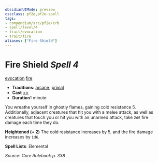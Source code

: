 ```yaml
---
obsidianUIMode: preview
cssclass: pf2e,pf2e-spell
tags:
- compendium/src/pf2e/crb
- spell/level/4
- trait/evocation
- trait/fire
aliases: ["Fire Shield"]
---
```

# Fire Shield *Spell 4*   
[evocation](../../Rules/traits/evocation.md)  [fire](../../Rules/traits/fire.md)  

- **Traditions**: [arcane](../../Rules/traits/arcane.md), [primal](../../Rules/traits/primal.md)
- **Cast** [>>](../../Rules/core-rulebook/chapter-9-playing-the-game.md#Actions "Two-Action") 
- **Duration**1 minute

You wreathe yourself in ghostly flames, gaining cold resistance 5. Additionally, adjacent creatures that hit you with a melee attack, as well as creatures that touch you or hit you with an unarmed attack, take `2d6` fire damage each time they do.

**Heightened (+ 2)** The cold resistance increases by 5, and the fire damage increases by `1d6`.

**Spell Lists**: Elemental

*Source: Core Rulebook p. 338*
